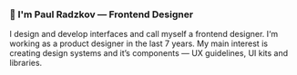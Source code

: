 ### 👋 I'm Paul Radzkov — Frontend Designer

I design and develop interfaces and call myself a frontend designer. I‘m working as a product designer in the last 7 years. My main interest is creating design systems and it’s components — UX guidelines, UI kits and libraries.
